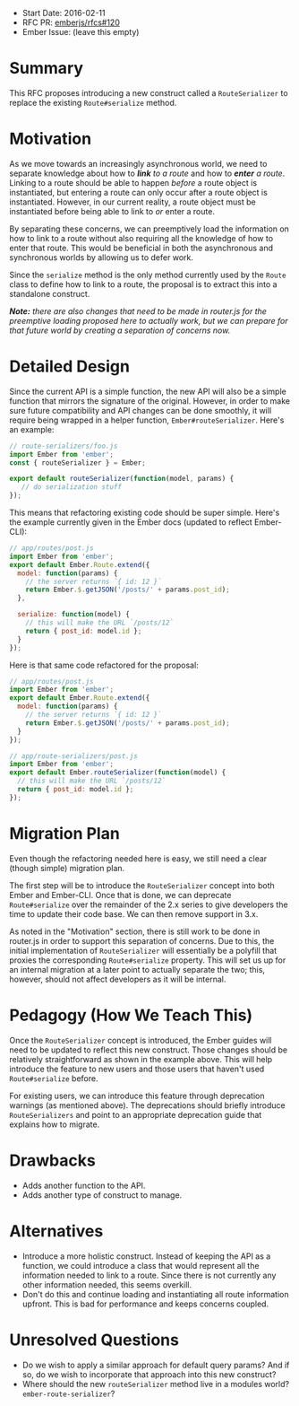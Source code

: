 - Start Date: 2016-02-11
- RFC PR: [emberjs/rfcs#120](https://github.com/emberjs/rfcs/pull/120)
- Ember Issue: (leave this empty)

# Summary

This RFC proposes introducing a new construct called a `RouteSerializer` to replace the existing `Route#serialize` method.

# Motivation

As we move towards an increasingly asynchronous world, we need to separate knowledge about how to _**link** to a route_ and how to _**enter** a route_. Linking to a route should be able to happen _before_ a route object is instantiated, but entering a route can only occur after a route object is instantiated. However, in our current reality, a route object must be instantiated before being able to link to _or_ enter a route.

By separating these concerns, we can preemptively load the information on how to link to a route without also requiring all the knowledge of how to enter that route. This would be beneficial in both the asynchronous and synchronous worlds by allowing us to defer work.

Since the `serialize` method is the only method currently used by the `Route` class to define how to link to a route, the proposal is to extract this into a standalone construct.

_**Note:** there are also changes that need to be made in router.js for the preemptive loading proposed here to actually work, but we can prepare for that future world by creating a separation of concerns now._

# Detailed Design

Since the current API is a simple function, the new API will also be a simple function that mirrors the signature of the original. However, in order to make sure future compatibility and API changes can be done smoothly, it will require being wrapped in a helper function, `Ember#routeSerializer`. Here's an example:

```js
// route-serializers/foo.js
import Ember from 'ember';
const { routeSerializer } = Ember;

export default routeSerializer(function(model, params) {
   // do serialization stuff
});
```

This means that refactoring existing code should be super simple. Here's the example currently given in the Ember docs (updated to reflect Ember-CLI):

```js
// app/routes/post.js
import Ember from 'ember';
export default Ember.Route.extend({
  model: function(params) {
    // the server returns `{ id: 12 }`
    return Ember.$.getJSON('/posts/' + params.post_id);
  },

  serialize: function(model) {
    // this will make the URL `/posts/12`
    return { post_id: model.id };
  }
});
```

Here is that same code refactored for the proposal:

```js
// app/routes/post.js
import Ember from 'ember';
export default Ember.Route.extend({
  model: function(params) {
    // the server returns `{ id: 12 }`
    return Ember.$.getJSON('/posts/' + params.post_id);
  }
});

// app/route-serializers/post.js
import Ember from 'ember';
export default Ember.routeSerializer(function(model) {
  // this will make the URL `/posts/12`
  return { post_id: model.id };
});
```

# Migration Plan

Even though the refactoring needed here is easy, we still need a clear (though simple) migration plan.

The first step will be to introduce the `RouteSerializer` concept into both Ember and Ember-CLI. Once that is done, we can deprecate `Route#serialize` over the remainder of the 2.x series to give developers the time to update their code base. We can then remove support in 3.x.

As noted in the "Motivation" section, there is still work to be done in router.js in order to support this separation of concerns. Due to this, the initial implementation of `RouteSerializer` will essentially be a polyfill that proxies the corresponding `Route#serialize` property. This will set us up for an internal migration at a later point to actually separate the two; this, however, should not affect developers as it will be internal.

# Pedagogy (How We Teach This)

Once the `RouteSerializer` concept is introduced, the Ember guides will need to be updated to reflect this new construct. Those changes should be relatively straightforward as shown in the example above. This will help introduce the feature to new users and those users that haven't used `Route#serialize` before.

For existing users, we can introduce this feature through deprecation warnings (as mentioned above). The deprecations should briefly introduce `RouteSerializers` and point to an appropriate deprecation guide that explains how to migrate.

# Drawbacks

- Adds another function to the API.
- Adds another type of construct to manage.

# Alternatives

- Introduce a more holistic construct. Instead of keeping the API as a function, we could introduce a class that would represent all the information needed to link to a route. Since there is not currently any other information needed, this seems overkill.
- Don't do this and continue loading and instantiating all route information upfront. This is bad for performance and keeps concerns coupled.

# Unresolved Questions

- Do we wish to apply a similar approach for default query params? And if so, do we wish to incorporate that approach into this new construct?
- Where should the new `routeSerializer` method live in a modules world? `ember-route-serializer`?
